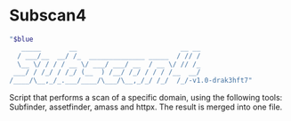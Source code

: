 # Subscan4
```bash
"$blue
   _____       __                          __ __
  / ___/__  __/ /_  ______________ _____  / // /
  \__ \/ / / / __ \/ ___/ ___/ __  / __ \/ // /_
 ___/ / /_/ / /_/ (__  ) /__/ /_/ / / / /__  __/
/____/\__,_/_.___/____/\___/\__,_/_/ /_/  /_/-v1.0-drak3hft7"
```
Script that performs a scan of a specific domain, using the following tools: Subfinder, assetfinder, amass and httpx. The result is merged into one file. 
